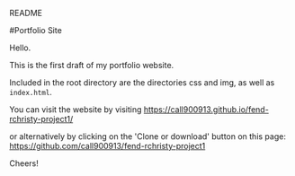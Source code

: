 README

#Portfolio Site

Hello.


This is the first draft of my portfolio website.

Included in the root directory are the directories css and img, as well as `index.html`.


You can visit the website by visiting https://call900913.github.io/fend-rchristy-project1/

or alternatively by clicking on the 'Clone or download' button on this page:
https://github.com/call900913/fend-rchristy-project1


Cheers!
